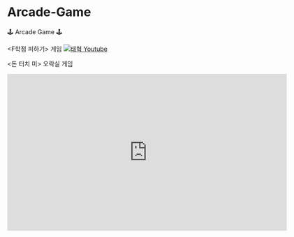 # Arcade-Game
 🕹 Arcade Game 🕹


<F학점 피하기> 게임
[![태혁 Youtube](https://img.youtube.com/K-_HxbWvq60/0.jpg)](https://youtu.be/K-_HxbWvq60)


<돈 터치 미> 오락실 게임
<iframe width="640" height="360" src="https://youtu.be/Q0HtTbukAwY" frameborder="0" gesture="media" allowfullscreen=""></iframe>





